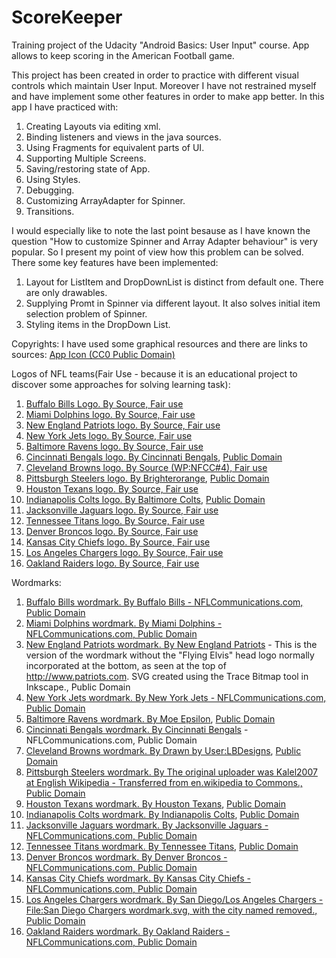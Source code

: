 # ScoreKeeper
Training project of the Udacity "Android Basics: User Input" course. App allows to keep scoring in the American Football game.

This project has been created in order to practice with different visual controls which maintain User Input.
Moreover I have not restrained myself and have implement some other features in order to make app better.
In this app I have practiced with:
  1. Creating Layouts via editing xml.
  2. Binding listeners and views in the java sources.
  3. Using Fragments for equivalent parts of UI.
  4. Supporting Multiple Screens.
  5. Saving/restoring state of App.
  6. Using Styles.
  7. Debugging.
  8. Customizing ArrayAdapter for Spinner.
  9. Transitions.
  
I would especially like to note the last point besause as I have known the question "How to customize Spinner and Array Adapter behaviour" is very popular. So I present my point of view how this problem can be solved. There some key features have been implemented:
  1. Layout for ListItem and DropDownList is distinct from default one. There are only drawables.
  2. Supplying Promt in Spinner via different layout. It also solves initial item selection problem of Spinner.
  3. Styling items in the DropDown List.
  
Copyrights:
I have used some graphical resources and there are links to sources:
[App Icon (CC0 Public Domain)](https://pixabay.com/ru/%D1%84%D1%83%D1%82%D0%B1%D0%BE%D0%BB-%D1%88%D0%B0%D1%80-%D1%8F%D0%B9%D1%86%D0%BE-%D0%B0%D0%BC%D0%B5%D1%80%D0%B8%D0%BA%D0%B0%D0%BD%D1%81%D0%BA%D0%B8%D0%B9-%D1%84%D1%83%D1%82%D0%B1%D0%BE%D0%BB-297151/)

Logos of NFL teams(Fair Use - because it is an educational project to discover some approaches for solving learning task):
  1. [Buffalo Bills Logo. By Source, Fair use](https://en.wikipedia.org/w/index.php?curid=18272265)
  2. [Miami Dolphins logo. By Source, Fair use](https://en.wikipedia.org/w/index.php?curid=40154833)
  3. [New England Patriots logo. By Source, Fair use](https://en.wikipedia.org/w/index.php?curid=18256701)
  4. [New York Jets logo. By Source, Fair use](https://en.wikipedia.org/w/index.php?curid=18321623)
  5. [Baltimore Ravens logo. By Source, Fair use](https://en.wikipedia.org/w/index.php?curid=18269151)
  6. [Cincinnati Bengals logo. By Cincinnati Bengals](http://www.sportslogos.net/logo.php?id=403), [Public Domain](https://commons.wikimedia.org/w/index.php?curid=21291400)
  7. [Cleveland Browns logo. By Source (WP:NFCC#4), Fair use](https://en.wikipedia.org/w/index.php?curid=50803428)
  8. [Pittsburgh Steelers logo. By Brighterorange](http://www.steelers.com), [Public Domain](https://commons.wikimedia.org/w/index.php?curid=21186064)
  9. [Houston Texans logo. By Source, Fair use](https://en.wikipedia.org/w/index.php?curid=18319979)
  10. [Indianapolis Colts logo. By Baltimore Colts](http://www.sportslogos.net/logo.php?id=593), [Public Domain](https://commons.wikimedia.org/w/index.php?curid=21367556)
  11. [Jacksonville Jaguars logo. By Source, Fair use](https://en.wikipedia.org/w/index.php?curid=51867879)
  12. [Tennessee Titans logo. By Source, Fair use](https://en.wikipedia.org/w/index.php?curid=18257036)
  13. [Denver Broncos logo. By Source, Fair use](https://en.wikipedia.org/w/index.php?curid=18258229)
  14. [Kansas City Chiefs logo. By Source, Fair use](https://en.wikipedia.org/w/index.php?curid=18320276)
  15. [Los Angeles Chargers logo. By Source, Fair use](https://en.wikipedia.org/w/index.php?curid=18272780)
  16. [Oakland Raiders logo. By Source, Fair use](https://en.wikipedia.org/w/index.php?curid=22374939)

Wordmarks:
  1. [Buffalo Bills wordmark. By Buffalo Bills - NFLCommunications.com, Public Domain](https://commons.wikimedia.org/w/index.php?curid=52096444)
  2. [Miami Dolphins wordmark. By Miami Dolphins - NFLCommunications.com, Public Domain](https://commons.wikimedia.org/w/index.php?curid=52095937)
  3. [New England Patriots wordmark. By New England Patriots](https://commons.wikimedia.org/w/index.php?curid=42792314) - This is the version of the wordmark without the "Flying Elvis" head logo normally incorporated at the bottom, as seen at the top of http://www.patriots.com. SVG created using the Trace Bitmap tool in Inkscape., Public Domain
  4. [New York Jets wordmark. By New York Jets - NFLCommunications.com, Public Domain](https://commons.wikimedia.org/w/index.php?curid=52095616)
  5. [Baltimore Ravens wordmark. By Moe Epsilon](http://www.sportslogos.net/logo.php?id=323), [Public Domain](https://commons.wikimedia.org/w/index.php?curid=21062583)
  6. [Cincinnati Bengals wordmark. By Cincinnati Bengals](https://commons.wikimedia.org/w/index.php?curid=52188471) - NFLCommunications.com, Public Domain
  7. [Cleveland Browns wordmark. By Drawn by User:LBDesigns](http://prod.static.browns.clubs.nfl.com/assets/img/2014/BrownsLogo.png), [Public Domain](https://commons.wikimedia.org/w/index.php?curid=50156125)
  8. [Pittsburgh Steelers wordmark. By The original uploader was Kalel2007 at English Wikipedia - Transferred from en.wikipedia to Commons., Public Domain](https://commons.wikimedia.org/w/index.php?curid=42559793)
  9. [Houston Texans wordmark. By Houston Texans](http://www.sportslogos.net/logo.php?id=574), [Public Domain](https://commons.wikimedia.org/w/index.php?curid=21366387)
  10. [Indianapolis Colts wordmark. By Indianapolis Colts](http://www.sportslogos.net/logo.php?id=594), [Public Domain](https://commons.wikimedia.org/w/index.php?curid=21367554)
  11. [Jacksonville Jaguars wordmark. By Jacksonville Jaguars - NFLCommunications.com, Public Domain](https://commons.wikimedia.org/w/index.php?curid=52064487)
  12. [Tennessee Titans wordmark. By Tennessee Titans](http://www.sportslogos.net/logos/view/16026531999/Tennessee_Titans/1999/Alternate_Logo), [Public Domain](https://commons.wikimedia.org/w/index.php?curid=42612199)
  13. [Denver Broncos wordmark. By Denver Broncos - NFLCommunications.com, Public Domain](https://commons.wikimedia.org/w/index.php?curid=52082578)
  14. [Kansas City Chiefs wordmark. By Kansas City Chiefs - NFLCommunications.com, Public Domain](https://commons.wikimedia.org/w/index.php?curid=52043550)
  15. [Los Angeles Chargers wordmark. By San Diego/Los Angeles Chargers - File:San Diego Chargers wordmark.svg, with the city named removed., Public Domain](https://commons.wikimedia.org/w/index.php?curid=54992867)
  16. [Oakland Raiders wordmark. By Oakland Raiders - NFLCommunications.com, Public Domain](https://commons.wikimedia.org/w/index.php?curid=52082687)

